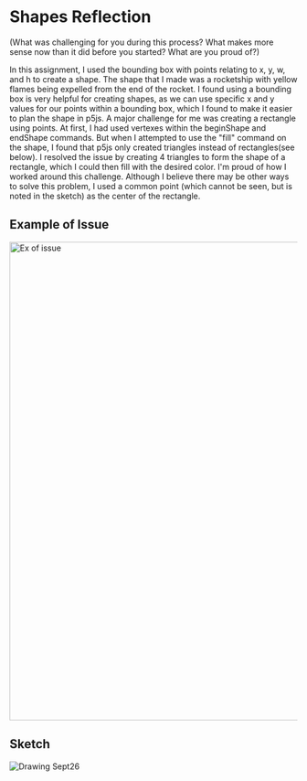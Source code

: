 # Shapes Reflection

(What was challenging for you during this process?
What makes more sense now than it did before you started?
What are you proud of?)

In this assignment, I used the bounding box with points relating to x, y, w, and h to create a shape. The shape that I made was a rocketship with yellow flames being expelled from the end of the rocket. I found using a bounding box is very helpful for creating shapes, as we can use specific x and y values for our points within a bounding box, which I found to make it easier to plan the shape in p5js. A major challenge for me was creating a rectangle using points. At first, I had used vertexes within the beginShape and endShape commands. But when I attempted to use the "fill" command on the shape, I found that p5js only created triangles instead of rectangles(see below). I resolved the issue by creating 4 triangles to form the shape of a rectangle, which I could then fill with the desired color. I'm proud of how I worked around this challenge. Although I believe there may be other ways to solve this problem, I used a common point (which cannot be seen, but is noted in the sketch) as the center of the rectangle.

## Example of Issue
<img width="837" alt="Ex of issue" src="https://github.com/user-attachments/assets/08d59f59-cfc9-43b3-9526-46836154237a">

## Sketch
![Drawing Sept26](https://github.com/user-attachments/assets/094a7ff7-238d-4ddc-9692-d79d202db5b9)
